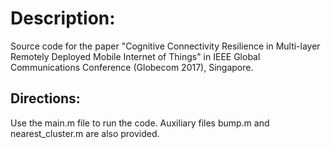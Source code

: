 # Description: 

Source code for the paper "Cognitive Connectivity Resilience in Multi-layer Remotely Deployed Mobile Internet of Things" in IEEE Global Communications Conference (Globecom 2017), Singapore.

## Directions: 

Use the main.m file to run the code. Auxiliary files bump.m and nearest_cluster.m are also provided.
